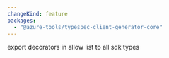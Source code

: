 ```yaml
---
changeKind: feature
packages:
  - "@azure-tools/typespec-client-generator-core"
---
```


export decorators in allow list to all sdk types
